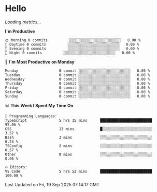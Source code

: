 # Hello

<!-- METRICS:START -->
<p><em>Loading metrics…</em></p>
<!-- METRICS:END -->

<!--START_SECTION:waka-->
**I'm Productive**

```text
🌞 Morning 0 commits          ░░░░░░░░░░░░░░░░░░░░░░░░   0.00 % 
🌆 Daytime 0 commits          ░░░░░░░░░░░░░░░░░░░░░░░░   0.00 % 
🌃 Evening 0 commits          ░░░░░░░░░░░░░░░░░░░░░░░░   0.00 % 
🌙 Night 0 commits          ░░░░░░░░░░░░░░░░░░░░░░░░   0.00 % 
```
📅 **I'm Most Productive on Monday**

```text
Monday                   0 commit ░░░░░░░░░░░░░░░░░░░░░░░░   0.00 % 
Tuesday                  0 commit ░░░░░░░░░░░░░░░░░░░░░░░░   0.00 % 
Wednesday                0 commit ░░░░░░░░░░░░░░░░░░░░░░░░   0.00 % 
Thursday                 0 commit ░░░░░░░░░░░░░░░░░░░░░░░░   0.00 % 
Friday                   0 commit ░░░░░░░░░░░░░░░░░░░░░░░░   0.00 % 
Saturday                 0 commit ░░░░░░░░░░░░░░░░░░░░░░░░   0.00 % 
Sunday                   0 commit ░░░░░░░░░░░░░░░░░░░░░░░░   0.00 % 
```

📊 **This Week I Spent My Time On**

```text
💬 Programming Languages: 
TypeScript               5 hrs 35 mins      ████████████████████████   95.06 % 
CSS                      13 mins            █░░░░░░░░░░░░░░░░░░░░░░░   3.57 % 
Bash                     3 mins             ░░░░░░░░░░░░░░░░░░░░░░░░   0.74 % 
TSConfig                 2 mins             ░░░░░░░░░░░░░░░░░░░░░░░░   0.57 % 
Other                    0 mins             ░░░░░░░░░░░░░░░░░░░░░░░░   0.06 % 

🔥 Editors: 
VS Code                  5 hrs 52 mins      ████████████████████████   100.00 % 
```

 Last Updated on Fri, 19 Sep 2025 07:14:17 GMT
<!--END_SECTION:waka-->
